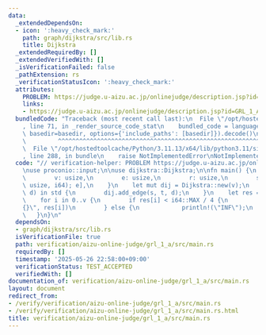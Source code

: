 ```yaml
---
data:
  _extendedDependsOn:
  - icon: ':heavy_check_mark:'
    path: graph/dijkstra/src/lib.rs
    title: Dijkstra
  _extendedRequiredBy: []
  _extendedVerifiedWith: []
  _isVerificationFailed: false
  _pathExtension: rs
  _verificationStatusIcon: ':heavy_check_mark:'
  attributes:
    PROBLEM: https://judge.u-aizu.ac.jp/onlinejudge/description.jsp?id=GRL_1_A
    links:
    - https://judge.u-aizu.ac.jp/onlinejudge/description.jsp?id=GRL_1_A
  bundledCode: "Traceback (most recent call last):\n  File \"/opt/hostedtoolcache/Python/3.11.13/x64/lib/python3.11/site-packages/onlinejudge_verify/documentation/build.py\"\
    , line 71, in _render_source_code_stat\n    bundled_code = language.bundle(stat.path,\
    \ basedir=basedir, options={'include_paths': [basedir]}).decode()\n          \
    \         ^^^^^^^^^^^^^^^^^^^^^^^^^^^^^^^^^^^^^^^^^^^^^^^^^^^^^^^^^^^^^^^^^^^^^^^^^^^^^^^^^\n\
    \  File \"/opt/hostedtoolcache/Python/3.11.13/x64/lib/python3.11/site-packages/onlinejudge_verify/languages/rust.py\"\
    , line 288, in bundle\n    raise NotImplementedError\nNotImplementedError\n"
  code: "// verification-helper: PROBLEM https://judge.u-aizu.ac.jp/onlinejudge/description.jsp?id=GRL_1_A\n\
    \nuse proconio::input;\n\nuse dijkstra::Dijkstra;\n\nfn main() {\n    input! {\n\
    \        v: usize,\n        e: usize,\n        r: usize,\n        std: [(usize,\
    \ usize, i64); e],\n    }\n    let mut dij = Dijkstra::new(v);\n    for (s, t,\
    \ d) in std {\n        dij.add_edge(s, t, d);\n    }\n    let res = dij.dijkstra(r);\n\
    \    for i in 0..v {\n        if res[i] < i64::MAX / 4 {\n            println!(\"\
    {}\", res[i])\n        } else {\n            println!(\"INF\");\n        }\n \
    \   }\n}\n"
  dependsOn:
  - graph/dijkstra/src/lib.rs
  isVerificationFile: true
  path: verification/aizu-online-judge/grl_1_a/src/main.rs
  requiredBy: []
  timestamp: '2025-05-26 22:58:00+09:00'
  verificationStatus: TEST_ACCEPTED
  verifiedWith: []
documentation_of: verification/aizu-online-judge/grl_1_a/src/main.rs
layout: document
redirect_from:
- /verify/verification/aizu-online-judge/grl_1_a/src/main.rs
- /verify/verification/aizu-online-judge/grl_1_a/src/main.rs.html
title: verification/aizu-online-judge/grl_1_a/src/main.rs
---
```

